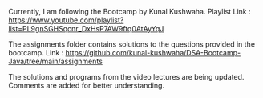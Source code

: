 Currently, I am following the Bootcamp by Kunal Kushwaha.
Playlist Link : https://www.youtube.com/playlist?list=PL9gnSGHSqcnr_DxHsP7AW9ftq0AtAyYqJ

The assignments folder contains solutions to the questions provided in the bootcamp.
Link : https://github.com/kunal-kushwaha/DSA-Bootcamp-Java/tree/main/assignments

The solutions and programs from the video lectures are being updated. Comments are added for better understanding.
